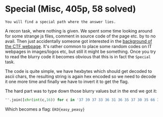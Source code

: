 # Special (Misc, 405p, 58 solved)

```
You will find a special path where the answer lies. 
```

A recon task, where nothing is given.
We spent some time looking around for some strange js files, comment in source code of the page etc. by to no avail.
Then just accidentally someone got interested in the [background of the CTF webpage](background.jpg).
It's rather common to place some random codes on IT webpages in images/logos etc, but still it might be something.
Once you try to read the blurry code it becomes obvious that this is in fact the `Special` task.

The code is quite simple, we have hexbytes which should get decoded to ascii chars, the resulting string is again hex encoded so we need to decode it one more time and finally we have to invert it to get the flag.

The hard part was to type down those blurry values but in the end we got it:

```python
"".join([chr(int(c,16)) for c in '37 39 37 33 36 31 36 35 37 30 35 66 37 39 37 33 36 31 36 35'.split()]).decode("hex")[::-1]
```

Which becomes a flag: `EKO{easy_peasy}`
